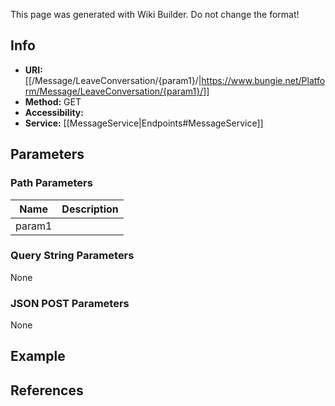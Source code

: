 <span class="wiki-builder">This page was generated with Wiki Builder. Do not change the format!</span>

## Info

* **URI:** [[/Message/LeaveConversation/{param1}/|https://www.bungie.net/Platform/Message/LeaveConversation/{param1}/]]
* **Method:** GET
* **Accessibility:** 
* **Service:** [[MessageService|Endpoints#MessageService]]

## Parameters
### Path Parameters
Name | Description
---- | -----------
param1 | 

### Query String Parameters
None

### JSON POST Parameters
None

## Example


## References
